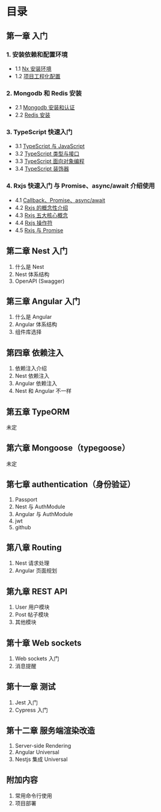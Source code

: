 # 目录

## 第一章 入门

### 1. 安装依赖和配置环境

- 1.1 [Nx 安装环境](chapter1/1.1-Nx安装环境.md)
- 1.2 [项目工程化配置](chapter1/1.2-项目工程化配置.md)

### 2. Mongodb 和 Redis 安装

- 2.1 [Mongodb 安装和认证](chapter1/2.1-Mongodb安装.md)
- 2.2 [Redis 安装](chapter1/2.2-Redis安装.md)

### 3. TypeScript 快速入门

- 3.1 [TypeScript 与 JavaScript](chapter1/3.1-TypeScript与JavaScript.md)
- 3.2 [TypeScript 类型与接口](chapter1/3.2-TypeScript类型与接口.md)
- 3.3 [TypeScript 面向对象编程](chapter1/3.3-TypeScript面向对象编程.md)
- 3.4 [TypeScript 装饰器](chapter1/3.4-TypeScript装饰器.md)

### 4. Rxjs 快速入门 与 Promise、async/await 介绍使用

- 4.1 [Callback、Promise、async/await](chapter1/4.1-callback-promise-async-await.md)
- 4.2 [Rxjs 的概念性介绍](chapter1/4.2-Rxjs基础入门.md)
- 4.3 [Rxjs 五大核心概念](chapter1/4.3-Rxjs核心概念.md)
- 4.4 [Rxjs 操作符](chapter1/4.4-Rxjs操作符.md)
- 4.5 [Rxjs 与 Promise](chapter1/4.5-Rxjs-or-Promise.md)

## 第二章 Nest 入门

1. 什么是 Nest
2. Nest 体系结构
3. OpenAPI (Swagger)

## 第三章 Angular 入门

1. 什么是 Angular
2. Angular 体系结构
3. 组件库选择

## 第四章 依赖注入

1. 依赖注入介绍
2. Nest 依赖注入
3. Angular 依赖注入
4. Nest 和 Angular 不一样

## 第五章 TypeORM

未定

## 第六章 Mongoose（typegoose）

未定

## 第七章 authentication（身份验证）

1. Passport
2. Nest 与 AuthModule
3. Angular 与 AuthModule
4. jwt
5. github

## 第八章 Routing

1. Nest 请求处理
2. Angular 页面规划

## 第九章 REST API

1. User 用户模块
2. Post 帖子模块
3. 其他模块

## 第十章 Web sockets

1. Web sockets 入门
2. 消息提醒

## 第十一章 测试

1. Jest 入门
2. Cypress 入门

## 第十二章 服务端渲染改造

1. Server-side Rendering
2. Angular Universal
3. Nestjs 集成 Universal

## 附加内容

1. 常用命令行使用
2. 项目部署
